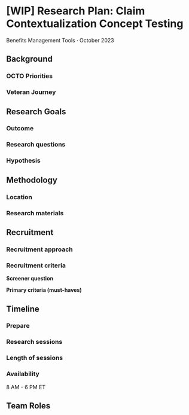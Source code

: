 # [WIP] Research Plan: Claim Contextualization Concept Testing

Benefits Management Tools · October 2023

## Background


### OCTO Priorities 


### Veteran Journey


## Research Goals	


### Outcome


### Research questions


### Hypothesis


## Methodology	


### Location


### Research materials

	
## Recruitment	


### Recruitment approach


### Recruitment criteria


**Screener question**


**Primary criteria (must-haves)**


## Timeline


### Prepare


### Research sessions


### Length of sessions


### Availability
8 AM - 6 PM ET
	
## Team Roles	
